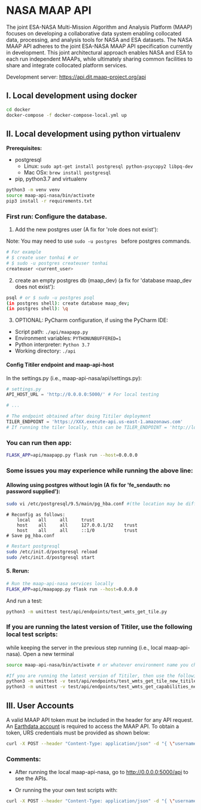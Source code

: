 # NASA MAAP API
The joint ESA-NASA Multi-Mission Algorithm and Analysis Platform (MAAP) focuses on developing a collaborative data system enabling collocated data, processing, and analysis tools for NASA and ESA datasets. The NASA MAAP API adheres to the joint ESA-NASA MAAP API specification currently in development. This joint architectural approach enables NASA and ESA to each run independent MAAPs, while ultimately sharing common facilities to share and integrate collocated platform services.

Development server: https://api.dit.maap-project.org/api

## I. Local development using docker

```bash
cd docker
docker-compose -f docker-compose-local.yml up
```

## II. Local development using python virtualenv

**Prerequisites:**

* postgresql
  * Linux: `sudo apt-get install postgresql python-psycopy2 libpq-dev`
  * Mac OSx: `brew install postgresql`
* pip, python3.7 and virtualenv

```bash
python3 -m venv venv
source maap-api-nasa/bin/activate
pip3 install -r requirements.txt
```

### First run: Configure the database.

1. Add the new postgres user (A fix for 'role <username> does not exist'):

Note: You may need to use `sudo -u postgres ` before postgres commands.

```bash
# For example
# $ create user tonhai # or
# $ sudo -u postgres createuser tonhai
createuser <current_user>
```

2. create an empty postgres db (maap_dev) (a fix for 'database maap_dev does not exist'):

```bash
psql # or $ sudo -u postgres psql
(in postgres shell): create database maap_dev;
(in postgres shell): \q
```

3. OPTIONAL: PyCharm configuration, if using the PyCharm IDE:

- Script path: `./api/maapapp.py`
- Environment variables: `PYTHONUNBUFFERED=1`
- Python interpreter: `Python 3.7`
- Working directory: `./api`

#### Config Titiler endpoint and maap-api-host

In the settings.py (i.e., maap-api-nasa/api/settings.py):

```python
# settings.py
API_HOST_URL = 'http://0.0.0.0:5000/' # For local testing

# ...

# The endpoint obtained after doing Titiler deployment
TILER_ENDPOINT = 'https://XXX.execute-api.us-east-1.amazonaws.com'
# If running the tiler locally, this can be TILER_ENDPOINT = 'http://localhost:8000'
```

### You can run then app:

```bash
FLASK_APP=api/maapapp.py flask run --host=0.0.0.0
```

### Some issues you may experience while running the above line:

#### Allowing using postgres without login (A fix for 'fe_sendauth: no password supplied'):

```bash
sudo vi /etc/postgresql/9.5/main/pg_hba.conf #(the location may be different depend on OS and postgres version)
```

```
# Reconfig as follows:
    local   all     all     trust
    host    all     all     127.0.0.1/32    trust
    host    all     all     ::1/0           trust
# Save pg_hba.conf
```

```bash
# Restart postgresql
sudo /etc/init.d/postgresql reload
sudo /etc/init.d/postgresql start
```

#### 5. Rerun:

```bash
# Run the maap-api-nasa services locally
FLASK_APP=api/maapapp.py flask run --host=0.0.0.0
```

And run a test:

```bash
python3 -m unittest test/api/endpoints/test_wmts_get_tile.py
```

### If you are running the latest version of Titiler, use the following local test scripts:

while keeping the server in the previous step running (i.e., local maap-api-nasa). Open a new terminal

```bash
source maap-api-nasa/bin/activate # or whatever environment name you choose in the previous step

#If you are running the latest version of Titiler, then use the following test scripts:
python3 -m unittest -v test/api/endpoints/test_wmts_get_tile_new_titiler.py
python3 -m unittest -v test/api/endpoints/test_wmts_get_capabilities_new_titiler.py
```

## III. User Accounts

A valid MAAP API token must be included in the header for any API request. An [Earthdata account](https://uat.urs.earthdata.nasa.gov) is required to access the MAAP API. To obtain a token, URS credentials must be provided as shown below:

```bash
curl -X POST --header "Content-Type: application/json" -d "{ \"username\": \"urs_username\", \"password\": \"urs_password\" }" https://api.dit.maap-project.org/token
```

### Comments:

- After running the local maap-api-nasa, go to http://0.0.0.0:5000/api to see the APIs.

- Or running the your own test scripts with:

```bash
curl -X POST --header "Content-Type: application/json" -d "{ \"username\": \"urs_username\", \"password\": \"urs_password\" }" http://0.0.0.0:5000/token
```
